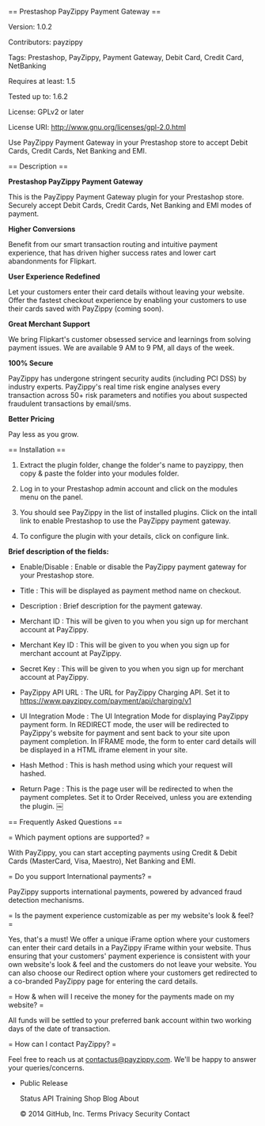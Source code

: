 == Prestashop PayZippy Payment Gateway ==

Version: 1.0.2

Contributors: payzippy

Tags: Prestashop, PayZippy, Payment Gateway, Debit Card, Credit Card, NetBanking

Requires at least: 1.5

Tested up to: 1.6.2

License: GPLv2 or later

License URI: http://www.gnu.org/licenses/gpl-2.0.html

Use PayZippy Payment Gateway in your Prestashop store to accept Debit Cards, Credit Cards, Net Banking and EMI.

== Description ==

**Prestashop PayZippy Payment Gateway**

This is the PayZippy Payment Gateway plugin for your Prestashop store. Securely accept Debit Cards, Credit Cards, Net Banking and EMI modes of payment.

**Higher Conversions**

Benefit from our smart transaction routing and intuitive payment experience, that has driven higher success rates and lower cart abandonments for Flipkart.

**User Experience Redefined**

Let your customers enter their card details without leaving your website.
Offer the fastest checkout experience by enabling your customers to use their cards saved with PayZippy (coming soon).

**Great Merchant Support**

We bring Flipkart's customer obsessed service and learnings from solving payment issues. We are available 9 AM to 9 PM, all days of the week.

**100% Secure**

PayZippy has undergone stringent security audits (including PCI DSS) by industry experts.
PayZippy's real time risk engine analyses every transaction across 50+ risk parameters and notifies you about suspected fraudulent transactions by email/sms.

**Better Pricing**

Pay less as you grow.

== Installation ==

1. Extract the plugin folder, change the folder's name to payzippy, then copy & paste the folder into your modules folder.

2. Log in to your Prestashop admin account and click on the modules menu on the panel.

3. You should see  PayZippy in the list of installed plugins. Click on the intall link to enable Prestashop to use the PayZippy payment gateway.

4. To configure the plugin with your details, click on configure link.


**Brief description of the fields:**

- Enable/Disable : Enable or disable the PayZippy payment gateway for your Prestashop store.

- Title : This will be displayed as payment method name on checkout.

- Description : Brief description for the payment gateway.

- Merchant ID : This will be given to you when you sign up for merchant account at PayZippy.

- Merchant Key ID : This will be given to you when you sign up for merchant account at PayZippy.

- Secret Key : This will be given to you when you sign up for merchant account at PayZippy.

- PayZippy API URL : The URL for PayZippy Charging API. Set it to https://www.payzippy.com/payment/api/charging/v1

- UI Integration Mode : The UI Integration Mode for displaying PayZippy payment form.
  In REDIRECT mode, the user will be redirected to PayZippy's website for payment and sent back to your site upon payment completion.
  In IFRAME mode, the form to enter card details will be displayed in a HTML iframe element in your site.

- Hash Method : This is hash method using which your request will hashed.

- Return Page : This is the page user will be redirected to when the payment completes. Set it to Order Received, unless you are extending the plugin.
￼

== Frequently Asked Questions ==

= Which payment options are supported? =

With PayZippy, you can start accepting payments using Credit & Debit Cards (MasterCard, Visa, Maestro), Net Banking and EMI.

= Do you support International payments? =

PayZippy supports international payments, powered by advanced fraud detection mechanisms.

= Is the payment experience customizable as per my website's look & feel? =

Yes, that's a must! We offer a unique iFrame option where your customers can enter their card details in a PayZippy iFrame within your website. Thus ensuring that your customers' payment experience is consistent with your own website's look & feel and the customers do not leave your website. You can also choose our Redirect option where your customers get redirected to a co-branded PayZippy page for entering the card details.

= How & when will I receive the money for the payments made on my website? =

All funds will be settled to your preferred bank account within two working days of the date of transaction.

= How can I contact PayZippy? =

Feel free to reach us at contactus@payzippy.com. We'll be happy to answer your queries/concerns.

* Public Release

    Status
    API
    Training
    Shop
    Blog
    About

    © 2014 GitHub, Inc.
    Terms
    Privacy
    Security
    Contact


